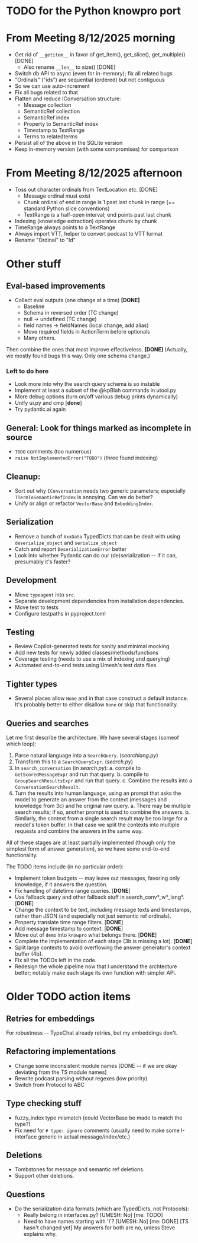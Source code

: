 # TODO for the Python knowpro port

# From Meeting 8/12/2025 morning

- Get rid of `__getitem__` in favor of get_item(), get_slice(), get_multiple() [DONE]
  - Also rename `__len__` to size() [DONE]
- Switch db API to async (even for in-memory); fix all related bugs
- "Ordinals" ("ids") are sequential (ordered) but not contiguous
- So we can use auto-increment
- Fix all bugs related to that
- Flatten and reduce IConversation structure:
  - Message collection
  - SemanticRef collection
  - SemanticRef index
  - Property to SemanticRef index
  - Timestamp to TextRange
  - Terms to relatedterms
- Persist all of the above in the SQLite version
- Keep in-memory version (with some compromises) for comparison

# From Meeting 8/12/2025 afternoon

- Toss out character ordinals from TextLocation etc. [DONE]
  - Message ordinal must exist
  - Chunk ordinal of end in range is 1 past last chunk in range
    (== standard Python slice conventions)
  - TextRange is a half-open interval; end points past last chunk
- Indexing (knowledge extraction) operates chunk by chunk
- TimeRange always points to a TextRange
- Always import VTT, helper to convert podcast to VTT format
- Rename "Ordinal" to "Id"

# Other stuff

## Eval-based improvements

- Collect eval outputs (one change at a time) **[DONE]**
  - Baseline
  - Schema in reversed order (TC change)
  - null -> undefined (TC change)
  - field names -> fieldNames (local change, add alias)
  - Move required fields in ActionTerm before optionals
  - Many others.

Then combine the ones that most improve effectiveless.  **[DONE]**
(Actually, we mostly found bugs this way. Only one schema change.)

### Left to do here

- Look more into why the search query schema is so instable
- Implement at least a subset of the @kpBlah commands in utool.py
- More debug options (turn on/off various debug prints dynamically)
- Unify ui.py and cmp [**done**]
- Try pydantic.ai again

## General: Look for things marked as incomplete in source

- `TODO` comments (too numerous)
- `raise NotImplementedError("TODO")` (three found indexing)

## Cleanup:

- Sort out why `IConversation` needs two generic parameters;
  especially `TTermToSemanticRefIndex` is annoying. Can we do better?
- Unify or align or refactor `VectorBase` and `EmbeddingIndex`.

## Serialization

- Remove a bunch of `XxxData` TypedDicts that can be dealt with using
  `deserialize_object` and `serialize_object`
- Catch and report `DeserializationError` better
- Look into whether Pydantic can do our (de)serialization --
  if it can, presumably it's faster?

## Development

- Move `typeagent` into `src`.
- Separate development dependencies from installation dependencies.
- Move test to tests
- Configure testpaths in pyproject.toml

## Testing

- Review Copilot-generated tests for sanity and minimal mocking
- Add new tests for newly added classes/methods/functions
- Coverage testing (needs to use a mix of indexing and querying)
- Automated end-to-end tests using Umesh's test data files

## Tighter types

- Several places allow `None` and in that case construct a default instance.
  It's probably better to either disallow `None` or skip that functionality.

## Queries and searches

Let me first describe the architecture.
We have several stages (someof which loop):

1. Parse natural language into a `SearchQuery`. (_searchlang.py_)
2. Transform this to a `SearchQueryExpr`. (_search.py_)
3. In `search_conversation` (in _search.py_):
   a. compile to `GetScoredMessageExpr` and run that query.
   b. compile to `GroupSearchResultsExpr` and run that query.
   c. Combine the results into a `ConversationSearchResult`.
4. Turn the results into human language, using an prompt that
   asks the model to generate an answer from the context
   (messages and knowledge from 3c) and he original raw query.
   a. There may be multiple search results; if so, another prompt
      is used to combine the answers.
   b. Similarly, the context from a single search result may be
      too large for a model's token buffer. In that case we split
      the contexts into multiple requests and combine the answers
      in the same way.

All of these stages are at least partially implemented
(though only the simplest form of answer generation),
so we have some end-to-end functionality.

The TODO items include (in no particular order):

- Implement token budgets -- may leave out messages, favoring only knowledge,
  if it answers the question.
- Fix handling of datetime range queries. [**DONE**]
- Use fallback query and other fallback stuff in search_conv*_w*_lang*. [**DONE**]
- Change the context to be text, including message texts and timestamps,
  rather than JSON (and especially not just semantic ref ordinals).
- Property translate time range filters. [**DONE**]
- Add message timestamp to context. [**DONE**]
- Move out of `demo` into `knowpro` what belongs there. [**DONE**]
- Complete the implementation of each stage (3b is missing a lot). [**DONE**]
- Split large contexts to avoid overflowing the answer generator's
  context buffer (4b).
- Fix all the TODOs left in the code.
- Redesign the whole pipeline now that I understand the archtecture better;
  notably make each stage its own function with simpler API.

# Older TODO action items

## Retries for embeddings

For robustness -- TypeChat already retries, but my embeddings don't.

## Refactoring implementations

- Change some inconsistent module names  [DONE -- if we are okay deviating from the TS module names]
- Rewrite podcast parsing without regexes (low priority)
- Switch from Protocol to ABC

## Type checking stuff

- fuzzy_index type mismatch (could VectorBase be made to match the type?)
- Fix need for `# type: ignore` comments (usually need to make some I-interface generic in actual message/index/etc.)

## Deletions

- Tombstones for message and semantic ref deletions.
- Support other deletions.

## Questions

- Do the serialization data formats (which are TypedDicts, not Protocols):
  - Really belong in interfaces.py? [UMESH: No] [me: TODO]
  - Need to have names starting with 'I'? [UMESH: No] [me: DONE] [TS hasn't changed yet]
  My answers for both are no, unless Steve explains why.
